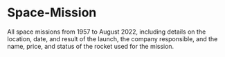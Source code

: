 # Space-Mission
All space missions from 1957 to August 2022, including details on the location, date, and result of the launch, the company responsible, and the name, price, and status of the rocket used for the mission.
